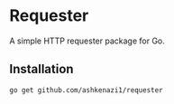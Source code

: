 # Requester

A simple HTTP requester package for Go.

## Installation

```sh
go get github.com/ashkenazi1/requester
